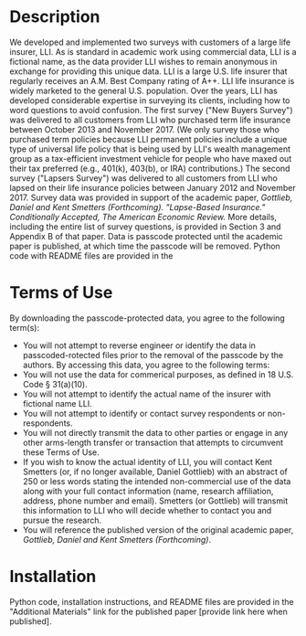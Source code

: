 # Description
We developed and implemented two surveys with customers of a large life insurer, LLI. As is standard in academic work using commercial data, LLI is a fictional name, as the data provider LLI wishes to remain anonymous in exchange for providing this unique data. LLI is a large U.S. life insurer that regularly receives an A.M. Best Company rating of A++. LLI life insurance is widely marketed to the general U.S. population. Over the years, LLI has developed considerable expertise in surveying its clients, including how to word questions to avoid confusion. The first survey ("New Buyers Survey") was delivered to all customers from LLI who purchased term life insurance between October 2013 and November 2017. (We only survey those who purchased term policies because LLI permanent policies include a unique type of universal life policy that is being used by LLI's wealth management group as a tax-efficient investment vehicle for people who have maxed out their tax preferred (e.g., 401(k), 403(b), or IRA) contributions.) The second survey ("Lapsers Survey") was delivered to all customers from LLI who lapsed on their life insurance policies between January 2012 and November 2017. Survey data was provided in support of the academic paper, _Gottlieb, Daniel and Kent Smetters (Forthcoming). "Lapse-Based Insurance." Conditionally Accepted, The American Economic Review._ More details, including the entire list of survey questions, is provided in Section 3 and Appendix B of that paper. Data is passcode protected until the academic paper is published, at which time the passcode will be removed. Python code with README files are provided in the 

# Terms of Use
By downloading the passcode-protected data, you agree to the following term(s):
* You will not attempt to reverse engineer or identify the data in passcoded-rotected files prior to the removal of the passcode by the authors.
By accessing this data, you agree to the following terms:
* You will not use the data for commerical purposes, as defined in 18 U.S. Code § 31(a)(10).
* You will not attempt to identify the actual name of the insurer with fictional name LLI.
* You will not attempt to identify or contact survey respondents or non-respondents.  
* You will not directly transmit the data to other parties or engage in any other arms-length transfer or transaction that attempts to circumvent these Terms of Use.
* If you wish to know the actual identity of LLI, you will contact Kent Smetters (or, if no longer available, Daniel Gottlieb) with an abstract of 250 or less words stating the intended non-commercial use of the data along with your full contact information (name, research affiliation, address, phone number and email). Smetters (or Gottlieb) will transmit this information to LLI who will decide whether to contact you and pursue the research.
* You will reference the published version of the original academic paper, _Gottlieb, Daniel and Kent Smetters (Forthcoming)_.

# Installation
Python code, installation instructions, and README files are provided in the "Additional Materials" link for the published paper [provide link here when published].
